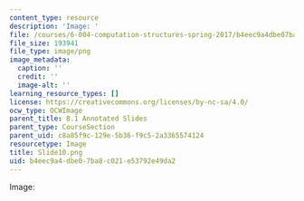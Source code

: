 ```yaml
---
content_type: resource
description: 'Image: '
file: /courses/6-004-computation-structures-spring-2017/b4eec9a4dbe07ba8c021e53792e49da2_Slide10.png
file_size: 193941
file_type: image/png
image_metadata:
  caption: ''
  credit: ''
  image-alt: ''
learning_resource_types: []
license: https://creativecommons.org/licenses/by-nc-sa/4.0/
ocw_type: OCWImage
parent_title: 8.1 Annotated Slides
parent_type: CourseSection
parent_uid: c8a85f9c-129e-5b36-f9c5-2a3365574124
resourcetype: Image
title: Slide10.png
uid: b4eec9a4-dbe0-7ba8-c021-e53792e49da2
---
```

Image: 
